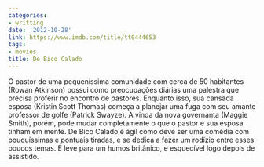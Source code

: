```yaml
---
categories:
- writting
date: '2012-10-28'
link: https://www.imdb.com/title/tt0444653
tags:
- movies
title: De Bico Calado
---
```


O pastor de uma pequeníssima comunidade com cerca de 50 habitantes (Rowan Atkinson) possui como preocupações diárias uma palestra que precisa proferir no encontro de pastores. Enquanto isso, sua cansada esposa (Kristin Scott Thomas) começa a planejar uma fuga com seu amante professor de golfe (Patrick Swayze). A vinda da nova governanta (Maggie Smith), porém, pode mudar completamente o que o pastor e sua esposa tinham em mente. De Bico Calado é ágil como deve ser uma comédia com pouquíssimas e pontuais tiradas, e se dedica a fazer um rodízio entre esses poucos temas. É leve para um humos britânico, e esquecível logo depois de assistido.